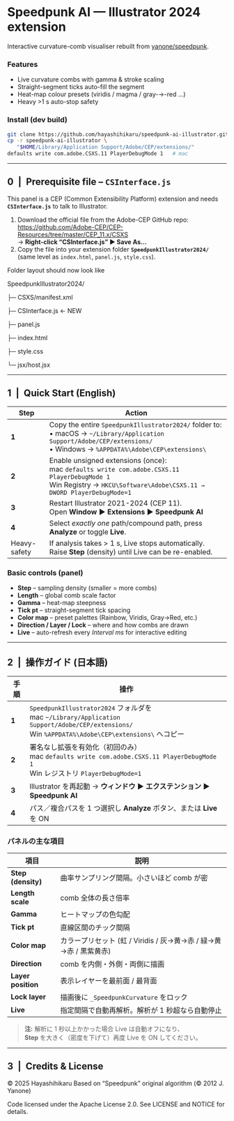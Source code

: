 # Speedpunk AI — Illustrator 2024 extension
Interactive curvature-comb visualiser rebuilt from
[yanone/speedpunk](https://github.com/yanone/speedpunk).

### Features
* Live curvature combs with gamma & stroke scaling  
* Straight-segment ticks auto-fill the segment  
* Heat-map colour presets (viridis / magma / gray-→-red …)  
* Heavy >1 s auto-stop safety

### Install (dev build)

```bash
git clone https://github.com/hayashihikaru/speedpunk-ai-illustrator.git
cp -r speedpunk-ai-illustrator \
   "$HOME/Library/Application Support/Adobe/CEP/extensions/"
defaults write com.adobe.CSXS.11 PlayerDebugMode 1   # mac
```
---

## 0 | Prerequisite file – `CSInterface.js`
This panel is a CEP (Common Extensibility Platform) extension and needs  
**`CSInterface.js`** to talk to Illustrator.

1. Download the official file from the Adobe-CEP GitHub repo:  
   <https://github.com/Adobe-CEP/CEP-Resources/tree/master/CEP_11.x/CSXS>  
   → **Right-click “CSInterface.js” ▶ Save As…**
2. Copy the file into your extension folder **`SpeedpunkIllustrator2024/`**  
   (same level as `index.html`, `panel.js`, `style.css`).

Folder layout should now look like

SpeedpunkIllustrator2024/

├─ CSXS/manifest.xml

├─ CSInterface.js ← NEW

├─ panel.js

├─ index.html

├─ style.css

└─  jsx/host.jsx


---

## 1 | Quick Start (English)

| Step | Action |
|------|--------|
| **1** | Copy the entire `SpeedpunkIllustrator2024/` folder to:<br>• macOS → `~/Library/Application Support/Adobe/CEP/extensions/`<br>• Windows → `%APPDATA%\Adobe\CEP\extensions\` |
| **2** | Enable unsigned extensions (once):<br>mac `defaults write com.adobe.CSXS.11 PlayerDebugMode 1`<br>Win Registry → `HKCU\Software\Adobe\CSXS.11 → DWORD PlayerDebugMode=1` |
| **3** | Restart Illustrator 2021-2024 (CEP 11).<br>Open **Window ▶ Extensions ▶ Speedpunk AI** |
| **4** | Select *exactly one* path/compound path, press **Analyze** or toggle **Live**. |
| Heavy-safety | If analysis takes > 1 s, Live stops automatically. Raise **Step** (density) until Live can be re-enabled. |

### Basic controls (panel)
* **Step** – sampling density (smaller = more combs)  
* **Length** – global comb scale factor  
* **Gamma** – heat-map steepness  
* **Tick pt** – straight-segment tick spacing  
* **Color map** – preset palettes (Rainbow, Viridis, Gray→Red, etc.)  
* **Direction / Layer / Lock** – where and how combs are drawn  
* **Live** – auto-refresh every _Interval ms_ for interactive editing

---

## 2 | 操作ガイド (日本語)

| 手順 | 操作 |
|------|------|
| **1** | `SpeedpunkIllustrator2024` フォルダを<br>mac `~/Library/Application Support/Adobe/CEP/extensions/`<br>Win `%APPDATA%\Adobe\CEP\extensions\` へコピー |
| **2** | 署名なし拡張を有効化（初回のみ）<br>mac `defaults write com.adobe.CSXS.11 PlayerDebugMode 1`<br>Win レジストリ `PlayerDebugMode=1` |
| **3** | Illustrator を再起動 → **ウィンドウ ▶ エクステンション ▶ Speedpunk AI** |
| **4** | パス／複合パスを 1 つ選択し **Analyze** ボタン、または **Live** を ON |

### パネルの主な項目
| 項目 | 説明 |
|------|------|
| **Step (density)** | 曲率サンプリング間隔。小さいほど comb が密 |
| **Length scale** | comb 全体の長さ倍率 |
| **Gamma** | ヒートマップの色勾配 |
| **Tick pt** | 直線区間のチック間隔 |
| **Color map** | カラープリセット (虹 / Viridis / 灰→黄→赤 / 緑→黄→赤 / 黒紫黄赤) |
| **Direction** | comb を内側・外側・両側に描画 |
| **Layer position** | 表示レイヤーを最前面 / 最背面 |
| **Lock layer** | 描画後に `_SpeedpunkCurvature` をロック |
| **Live** | 指定間隔で自動再解析。解析が 1 秒超なら自動停止 |

> **注:** 解析に 1 秒以上かかった場合 Live は自動オフになり、  
> **Step** を大きく（密度を下げて）再度 Live を ON してください。

---

## 3 | Credits & License
© 2025 Hayashihikaru
Based on “Speedpunk” original algorithm (© 2012 J. Yanone)

Code licensed under the Apache License 2.0.
See LICENSE and NOTICE for details.


